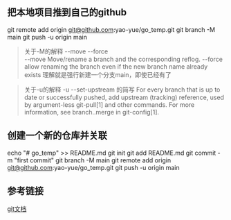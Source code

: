 ## 把本地项目推到自己的github
git remote add origin git@github.com:yao-yue/go_temp.git 
git branch -M main 
git push -u origin main 
> 关于-M的解释  --move --force  
> --move  Move/rename a branch and the corresponding reflog. 
> --force  allow renaming the branch even if the new branch name already exists 
> 理解就是强行新建一个分支main，即使已经有了 

>关于-u的解释 
> -u 
>--set-upstream  的简写 
>For every branch that is up to date or successfully pushed, add upstream  (tracking) reference, used by argument-less git-pull[1] and other commands. For  more information, see branch.<name>.merge in git-config[1]. 


## 创建一个新的仓库并关联 
echo "# go_temp" >> README.md 
git init 
git add README.md 
git commit -m "first commit" 
git branch -M main 
git remote add origin git@github.com:yao-yue/go_temp.git 
git push -u origin main 


## 参考链接
[git文档](https://git-scm.com/docs/git-push) 